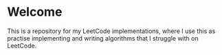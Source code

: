 # Welcome
This is a repository for my LeetCode implementations, where I use this as practise implementing and writing algorithms that I struggle with on LeetCode.